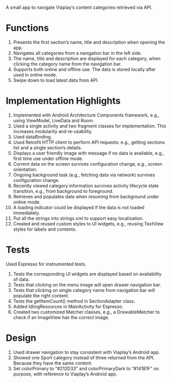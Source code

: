 A small app to navigate Viaplay’s content categories retrieved via API. 

# Functions

1. Presents the first section’s name, title and description when opening the app.
2. Navigates all categories from a navigation bar in the left side.
3. The name, title and description are displayed for each category, when clicking the category name from the navigation bar.
4. Supports both online and offline use. The data is stored locally after used in online mode. 
5. Swipe down to load latest data from API. 

# Implementation Highlights

1. Implemented with Android Architecture Components framework, e.g., using ViewModel, LiveData and Room. 
2. Used a single activity and two fragment classes for implementation. This increases modularity and re-usability.
3. Used dataBinding.
4. Used Retrofit HTTP client to perform API requests: e.g., getting sections list and a single section’s details.
5. Displays a user friendly image with message if no data is available, e.g., first time use under offline mode.
6. Current data on the screen survives configuration change, e.g., screen orientation. 
7. Ongoing background task (e.g., fetching data via network) survives configuration change.
8. Recently viewed category information survives activity lifecycle state transition, e.g., from background to foreground.
9. Retrieves and populates data when resuming from background under online mode. 
10. A loading indicator could be displayed if the data is not loaded immediately.
11. Put all the strings into strings.xml to support easy localization.
12. Created and reused custom styles to UI widgets, e.g., reusing TextView styles for labels  and contents.

# Tests

Used Espresso for instrumented tests.

1. Tests the corresponding UI widgets are displayed based on availability of data.
2. Tests that clicking on the menu image will open drawer navigation bar. 
3. Tests that clicking on single category name from navigation bar will populate the right content.
4. Tests the getItemCount() method in SectionAdapter class.
5. Added IdlingResources in MainActivity for Espresso.
6. Created two customized Matcher classes, e.g., a DrawableMatcher to check if an ImageView has the correct image.

# Design

1. Used drawer navigation to stay consistent with Viaplay’s Android app.
2. Showed one Sport category instead of three returned from the API. Because they have the same  content. 
3. Set colorPrimary to “#212D33” and colorPrimaryDark to “#141B1F” on purpose, with reference to Viaplay’s Android app. 